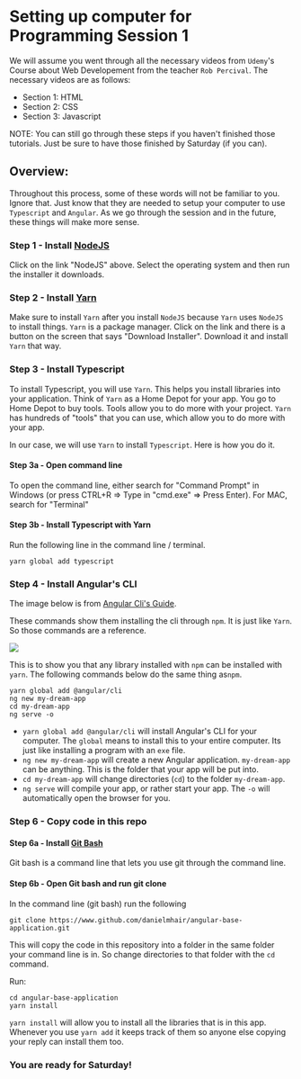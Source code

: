 Setting up computer for Programming Session 1
=============================================

We will assume you went through all the necessary videos from `Udemy`'s Course about Web Developement from the teacher `Rob Percival`. The necessary videos are as follows:
- Section 1: HTML
- Section 2: CSS
- Section 3: Javascript

NOTE: You can still go through these steps if you haven't finished those tutorials. Just be sure to have those finished by Saturday (if you can).

## Overview:
Throughout this process, some of these words will not be familiar to you. Ignore that. Just know that they are needed to setup your computer to use `Typescript` and `Angular`. As we go through the session and in the future, these things will make more sense.

### Step 1 - Install [NodeJS](https://nodejs.org/en/download/)
Click on the link "NodeJS" above. Select the operating system and then run the installer it downloads.

### Step 2 - Install [Yarn](https://yarnpkg.com/lang/en/docs/install/)
Make sure to install `Yarn` after you install `NodeJS` because `Yarn` uses `NodeJS` to install things. `Yarn` is a package manager. Click on the link and there is a button on the screen that says "Download Installer". Download it and install `Yarn` that way.

### Step 3 - Install Typescript
To install Typescript, you will use `Yarn`. This helps you install libraries into your application. Think of `Yarn` as a Home Depot for your app. You go to Home Depot to buy tools. Tools allow you to do more with your project. `Yarn` has hundreds of "tools" that you can use, which allow you to do more with your app.

In our case, we will use `Yarn` to install `Typescript`. Here is how you do it.

#### Step 3a - Open command line
To open the command line, either search for "Command Prompt" in Windows (or press CTRL+R => Type in "cmd.exe" => Press Enter). For MAC, search for "Terminal"

#### Step 3b - Install Typescript with Yarn
Run the following line in the command line / terminal.
```
yarn global add typescript
```

### Step 4 - Install Angular's CLI
The image below is from [Angular Cli's Guide](https://cli.angular.io).

These commands show them installing the cli through `npm`. It is just like `Yarn`. So those commands are a reference.

<img src="https://cli.angular.io/images/cli-logo.svg" />

This is to show you that any library installed with `npm` can be installed with `yarn`. The following commands below do the same thing as`npm`.
```
yarn global add @angular/cli
ng new my-dream-app
cd my-dream-app
ng serve -o
```
- `yarn global add @angular/cli` will install Angular's CLI for your computer. The `global` means to install this to your entire computer. Its just like installing a program with an `exe` file.
- `ng new my-dream-app` will create a new Angular application. `my-dream-app` can be anything. This is the folder that your app will be put into.
- `cd my-dream-app` will change directories (`cd`) to the folder `my-dream-app`.
- `ng serve` will compile your app, or rather start your app. The `-o` will automatically open the browser for you.

### Step 6 - Copy code in this repo

#### Step 6a - Install [Git Bash](https://git-scm.com/downloads)
Git bash is a command line that lets you use git through the command line.

#### Step 6b - Open Git bash and run git clone
In the command line (git bash) run the following
```
git clone https://www.github.com/danielmhair/angular-base-application.git
```

This will copy the code in this repository into a folder in the same folder your command line is in. So change directories to that folder with the `cd` command.

Run:
```
cd angular-base-application
yarn install
```

`yarn install` will allow you to install all the libraries that is in this app. Whenever you use `yarn add` it keeps track of them so anyone else copying your reply can install them too.

### You are ready for Saturday!
